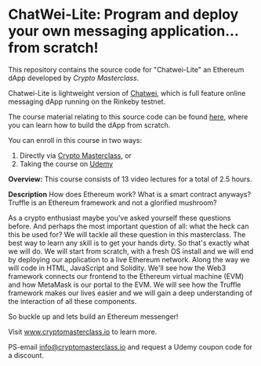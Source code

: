 # ChatWei-Lite: Program and deploy your own messaging application... from scratch!

This repository contains the source code for "Chatwei-Lite" an Ethereum dApp developed by *Crypto Masterclass*. 

Chatwei-Lite is lightweight version of [Chatwei](http://www.chatwei.com), which is full feature online messaging dApp running on the Rinkeby testnet. 

The course material relating to this source code can be found [here](www.cryptomasterclass.io), where you can learn how to build the dApp from scratch. 

You can enroll in this course in two ways: 
1. Directly via [Crypto Masterclass](http://www.cryptomasterclass.io/courses/class-one-ethereum-hands-on/), or
2. Taking the course on [Udemy](https://www.udemy.com/crypto-masterclass-class-one-ethereum-hands-on/learn/v4/overview)

**Overview:** This course consists of 13 video lectures for a total of 2.5 hours. 

**Description**
How does Ethereum work? 
What is a smart contract anyways? 
Truffle is an Ethereum framework and not a glorified mushroom?

As a crypto enthusiast maybe you've asked yourself these questions before. And perhaps the most important question of all: what the heck can this be used for? We will tackle all these question in this masterclass. The best way to learn any skill is to get your hands dirty. So that's exactly what we will do. We will start from scratch, with a fresh OS install and we will end by deploying our application to a live Ethereum network. Along the way we will code in HTML, JavaScript and Solidity. We'll see how the Web3 framework connects our frontend to the Ethereum virtual machine (EVM) and how MetaMask is our portal to the EVM. We will see how the Truffle framework makes our lives easier and we will gain a deep understanding of the interaction of all these components. 

So buckle up and lets build an Ethereum messenger!

Visit www.cryptomasterclass.io to learn more.

PS-email info@cryptomasterclass.io and request a Udemy coupon code for a discount. 
